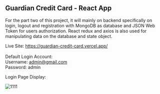 ## Guardian Credit Card - React App

For the part two of this project, it will mainly on backend specifically on login, logout and registration with MongoDB as database and JSON Web Token for users authorization. React redux and axios is also used for manipulating data on the database and state object.

Live Site: https://guardian-credit-card.vercel.app/ <br /><br />
Default Login Account: <br />
Username: admin@gmail.com <br />
Password: admin <br />

Login Page Display:

![1111](https://user-images.githubusercontent.com/15988182/221730420-658f9be4-a5b8-4f80-9f86-2b45d21aab43.JPG)
